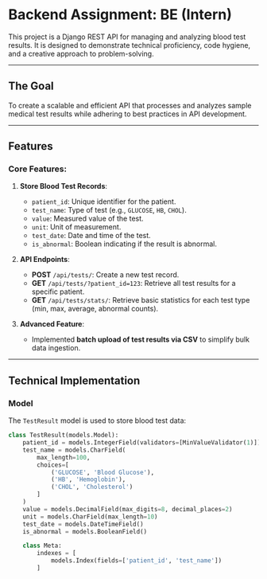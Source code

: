 # **Backend  Assignment: BE (Intern)**

This project is a Django REST API for managing and analyzing blood test results. It is designed to demonstrate technical proficiency, code hygiene, and a creative approach to problem-solving.

---

## **The Goal**

To create a scalable and efficient API that processes and analyzes sample medical test results while adhering to best practices in API development.

---

## **Features**

### Core Features:
1. **Store Blood Test Records**:
   - `patient_id`: Unique identifier for the patient.
   - `test_name`: Type of test (e.g., `GLUCOSE`, `HB`, `CHOL`).
   - `value`: Measured value of the test.
   - `unit`: Unit of measurement.
   - `test_date`: Date and time of the test.
   - `is_abnormal`: Boolean indicating if the result is abnormal.

2. **API Endpoints**:
   - **POST** `/api/tests/`: Create a new test record.
   - **GET** `/api/tests/?patient_id=123`: Retrieve all test results for a specific patient.
   - **GET** `/api/tests/stats/`: Retrieve basic statistics for each test type (min, max, average, abnormal counts).

3. **Advanced Feature**:
   - Implemented **batch upload of test results via CSV** to simplify bulk data ingestion.

---

## **Technical Implementation**

### **Model**

The `TestResult` model is used to store blood test data:
```python
class TestResult(models.Model):
    patient_id = models.IntegerField(validators=[MinValueValidator(1)])
    test_name = models.CharField(
        max_length=100,
        choices=[
            ('GLUCOSE', 'Blood Glucose'),
            ('HB', 'Hemoglobin'),
            ('CHOL', 'Cholesterol')
        ]
    )
    value = models.DecimalField(max_digits=8, decimal_places=2)
    unit = models.CharField(max_length=10)
    test_date = models.DateTimeField()
    is_abnormal = models.BooleanField()

    class Meta:
        indexes = [
            models.Index(fields=['patient_id', 'test_name'])
        ]
